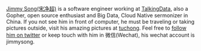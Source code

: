 [Jimmy Song(宋净超)](about/) is a software engineer working at [TalkingData](http://www.talkingdata.com), also a Gopher, open source enthusiast and Big Data, Cloud Native sermonizer in China. If you not see him in front of computer, he must be traveling or taking pictures outside, visit his amazing pictures at [tuchong](https://jimmysong.tuchong.com/). Feel free to [follow him on twitter](https://twitter.com/jimmysongio) or keep touch with him in 微信(Wechat), his wechat account is jimmysong.